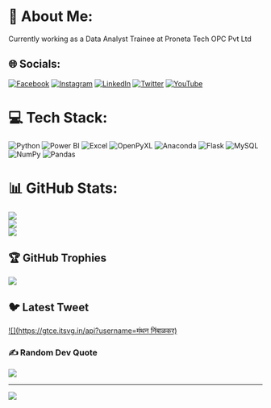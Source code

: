 # 💫 About Me:
Currently working as a Data Analyst Trainee at Proneta Tech OPC Pvt Ltd 


## 🌐 Socials:
[![Facebook](https://img.shields.io/badge/Facebook-%231877F2.svg?logo=Facebook&logoColor=white)](https://facebook.com/ManthanNimbalkar) 
[![Instagram](https://img.shields.io/badge/Instagram-%23E4405F.svg?logo=Instagram&logoColor=white)](https://www.instagram.com/dataanalyst_manthan/) 
[![LinkedIn](https://img.shields.io/badge/LinkedIn-%230077B5.svg?logo=linkedin&logoColor=white)](https://linkedin.com/in/manthan-nimbalkar) 
[![Twitter](https://img.shields.io/badge/Twitter-%231DA1F2.svg?logo=Twitter&logoColor=white)](https://twitter.com/मंथननिंबाळकर) 
[![YouTube](https://img.shields.io/badge/YouTube-%23FF0000.svg?logo=YouTube&logoColor=white)](https://www.youtube.com/@manthannimbalkarthedataanalyst)

# 💻 Tech Stack:
![Python](https://img.shields.io/badge/python-3670A0?style=for-the-badge&logo=python&logoColor=ffdd54) 
![Power BI](https://img.shields.io/badge/PowerBI-F2C811?style=for-the-badge&logo=powerbi&logoColor=black) 
![Excel](https://img.shields.io/badge/Excel-217346?style=for-the-badge&logo=microsoft-excel&logoColor=white) 
![OpenPyXL](https://img.shields.io/badge/OpenPyXL-%23339933.svg?style=for-the-badge&logo=python&logoColor=white) 
![Anaconda](https://img.shields.io/badge/Anaconda-%2344A833.svg?style=for-the-badge&logo=anaconda&logoColor=white) 
![Flask](https://img.shields.io/badge/flask-%23000.svg?style=for-the-badge&logo=flask&logoColor=white) 
![MySQL](https://img.shields.io/badge/mysql-%2300f.svg?style=for-the-badge&logo=mysql&logoColor=white) 
![NumPy](https://img.shields.io/badge/numpy-%23013243.svg?style=for-the-badge&logo=numpy&logoColor=white) 
![Pandas](https://img.shields.io/badge/pandas-%23150458.svg?style=for-the-badge&logo=pandas&logoColor=white)

# 📊 GitHub Stats:
![](https://github-readme-stats.vercel.app/api?username=Manthannimbalkar&theme=vision-friendly-dark&hide_border=false&include_all_commits=false&count_private=false)<br/>
![](https://github-readme-streak-stats.herokuapp.com/?user=Manthannimbalkar&theme=vision-friendly-dark&hide_border=false)<br/>
![](https://github-readme-stats.vercel.app/api/top-langs/?username=Manthannimbalkar&theme=vision-friendly-dark&hide_border=false&include_all_commits=false&count_private=false&layout=compact)

## 🏆 GitHub Trophies
![](https://github-profile-trophy.vercel.app/?username=Manthannimbalkar&theme=gruvbox&no-frame=false&no-bg=true&margin-w=4)

## 🐦 Latest Tweet
[![](https://gtce.itsvg.in/api?username=मंथन निंबाळकर)](https://github.com/VishwaGauravIn/github-twitter-card-embed)

### ✍️ Random Dev Quote
![](https://quotes-github-readme.vercel.app/api?type=horizontal&theme=gruvbox)

---
[![](https://visitcount.itsvg.in/api?id=Manthannimbalkar&icon=0&color=0)](https://visitcount.itsvg.in)

<!-- Proudly created with GPRM ( https://gprm.itsvg.in ) -->
